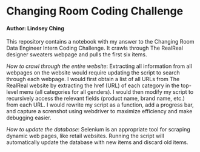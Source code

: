 # Changing Room Coding Challenge
#### Author: Lindsey Ching

This repository contains a notebook with my answer to the Changing Room Data Engineer Intern Coding Challenge. It crawls through The RealReal designer sweaters webpage and pulls the first six items. 

*How to crawl through the entire website*: Extracting all information from all webpages on the website would require updating the script to search through each webpage. I would first obtain a list of all URLs from The RealReal website by extracting the href (URL) of each category in the top-level menu (all categories for all genders). I would then modify my script to recursively access the relevant fields (product name, brand name, etc.) from each URL. I would rewrite my script as a function, add a progress bar, and capture a screnshot using webdriver to maximize efficiency and make debugging easier. 

*How to update the database*: Selenium is an appropriate tool for scraping dynamic web pages, like retail websites. Running the script will automatically update the database with new items and discard old items. 
